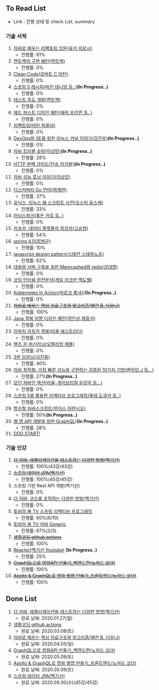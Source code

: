 ## To Read List
- Link : 진행 상태 및 check List, summary 

### 기술 서적
1. [자바로 배우는 리팩토링 입문(유키 히로시)](https://github.com/gaepury/TechBookToReadAndCheck/blob/master/check/%EC%9E%90%EB%B0%94%EB%A1%9C%20%EB%B0%B0%EC%9A%B0%EB%8A%94%20%EB%A6%AC%ED%8C%A9%ED%86%A0%EB%A7%81%20%EC%9E%85%EB%AC%B8.md)
    - 진행률: 61%
2. [켄트백의 구현 패턴(켄트백)](https://github.com/gaepury/TechBookToReadAndCheck/blob/master/check/%EC%BC%84%ED%8A%B8%EB%B0%B1%EC%9D%98%20%EA%B5%AC%ED%98%84%20%ED%8C%A8%ED%84%B4.md)
   - 진행률: 0%
3. [Clean Code(로버트 C 마틴)](https://github.com/gaepury/TechBookToReadAndCheck/blob/master/check/Clean%20Code.md)
   - 진행률: 0%
4. [스프링 5 레시피(마린 데니엄 등..)](https://github.com/gaepury/TechBookToReadAndCheck/blob/master/check/%EC%8A%A4%ED%94%84%EB%A7%81%205%20%EB%A0%88%EC%8B%9C%ED%94%BC.md)**(In Progress..)**
   - 진행률: 0%
5. [테스트 주도 개발(켄트백)](https://github.com/gaepury/TechBookToReadAndCheck/blob/master/check/%ED%85%8C%EC%8A%A4%ED%8A%B8%20%EC%A3%BC%EB%8F%84%20%EA%B0%9C%EB%B0%9C.md)
   - 진행률: 0%
6. [헤드 퍼스트 디자인 패턴(에릭 프리먼 등..)](https://github.com/gaepury/TechBookToReadAndCheck/blob/master/check/%ED%97%A4%EB%93%9C%20%ED%8D%BC%EC%8A%A4%ED%8A%B8%20%EB%94%94%EC%9E%90%EC%9D%B8%20%ED%8C%A8%ED%84%B4.md)
   - 진행률: 0%
7. [리팩토링(마틴 파울러)](https://github.com/gaepury/TechBookToReadAndCheck/blob/master/check/%EB%A6%AC%ED%8C%A9%ED%86%A0%EB%A7%81.md)
   - 진행률: 0%
8. [DevOps와 SE를 위한 리눅스 커널 이야기(강진우)](https://github.com/gaepury/TechBookToReadAndCheck/blob/master/check/DevOps%EC%99%80%20SE%EB%A5%BC%20%EC%9C%84%ED%95%9C%20%EB%A6%AC%EB%88%85%EC%8A%A4%20%EC%BB%A4%EB%84%90%20%EC%9D%B4%EC%95%BC%EA%B8%B0.md)**(In Progress..)**
   - 진행률: 0%
9. [자바 트러블 슈팅(이상민)](https://github.com/gaepury/TechBookToReadAndCheck/blob/master/check/%EC%9E%90%EB%B0%94%20%ED%8A%B8%EB%9F%AC%EB%B8%94%20%EC%8A%88%ED%8C%85.md)**(In Progress..)**
   - 진행률: 28%
10. [HTTP 완벽 가이드(안슈 아가왈)](https://github.com/gaepury/TechBookToReadAndCheck/blob/master/check/HTTP%20%EC%99%84%EB%B2%BD%20%EA%B0%80%EC%9D%B4%EB%93%9C.md)**(In Progress..)**
    - 진행률: 0%
11. [자바 성능 튜닝 이야기(이상민)](https://github.com/gaepury/TechBookToReadAndCheck/blob/master/check/%EC%9E%90%EB%B0%94%20%EC%84%B1%EB%8A%A5%20%ED%8A%9C%EB%8B%9D%20%EC%9D%B4%EC%95%BC%EA%B8%B0.md)
    - 진행률: 0%
12. [디스커버리 Go 언어(염재현)](https://github.com/gaepury/TechBookToReadAndCheck/blob/master/check/%EB%94%94%EC%8A%A4%EC%BB%A4%EB%B2%84%EB%A6%AC%20Go%20%EC%96%B8%EC%96%B4.md)
    - 진행률: 37%
13. [유닉스, 리눅스 쉘 스크립트 사전(오스미 유스케)](https://github.com/gaepury/TechBookToReadAndCheck/blob/master/check/%EC%9C%A0%EB%8B%89%EC%8A%A4%2C%20%EB%A6%AC%EB%88%85%EC%8A%A4%20%EC%89%98%20%EC%8A%A4%ED%81%AC%EB%A6%BD%ED%8A%B8%20%EC%82%AC%EC%A0%84.md)
    - 진행률: 33%
14. [러닝스파크(홀든 카로 등..)](https://github.com/gaepury/TechBookToReadAndCheck/blob/master/check/%EB%9F%AC%EB%8B%9D%EC%8A%A4%ED%8C%8C%ED%81%AC.md)
    - 진행률: 0%
15. [카프카, 데이터 플랫폼의 최강자(고승범)](https://github.com/gaepury/TechBookToReadAndCheck/blob/master/check/%EC%B9%B4%ED%94%84%EC%B9%B4%2C%20%EB%8D%B0%EC%9D%B4%ED%84%B0%20%ED%94%8C%EB%9E%AB%ED%8F%BC%EC%9D%98%20%EC%B5%9C%EA%B0%95%EC%9E%90.md)
    - 진행률: 54%
16. [spring 4.0(최범균)](https://github.com/gaepury/TechBookToReadAndCheck/blob/master/check/spring%204.0.md)
    - 진행률: 10%
17. [javascript design pattern(스테얀 스테파노프)](https://github.com/gaepury/TechBookToReadAndCheck/blob/master/check/javascript%20design%20pattern.md)
    - 진행률: 62%
18. [대용량 서버 구축을 위한 Memcashed와 redis(강대명)](https://github.com/gaepury/TechBookToReadAndCheck/blob/master/check/%EB%8C%80%EC%9A%A9%EB%9F%89%20%EC%84%9C%EB%B2%84%20%EA%B5%AC%EC%B6%95%EC%9D%84%20%EC%9C%84%ED%95%9C%20Memcashed%EC%99%80%20redis.md)
    - 진행률: 0%
19. [코딩 인터뷰 완전분석(게일 라크만 맥도웰)](https://github.com/gaepury/TechBookToReadAndCheck/blob/master/check/%EC%BD%94%EB%94%A9%20%EC%9D%B8%ED%84%B0%EB%B7%B0%20%EC%99%84%EC%A0%84%EB%B6%84%EC%84%9D.md)
    - 진행률: 0%
20. [Kubernetes In Action(마르코 룩샤)](https://github.com/gaepury/TechBookToReadAndCheck/blob/master/check/Kubernetes%20In%20Action.md))**(In Progress..)**
    - 진행률: 0%
21. ~~[자바로 배우는 핵심 자료구조와 알고리즘(앨런 B. 다우니)](https://github.com/gaepury/TechBookToReadAndCheck/blob/master/check/%EC%9E%90%EB%B0%94%EB%A1%9C%20%EB%B0%B0%EC%9A%B0%EB%8A%94%20%ED%95%B5%EC%8B%AC%20%EC%9E%90%EB%A3%8C%EA%B5%AC%EC%A1%B0%EC%99%80%20%EC%95%8C%EA%B3%A0%EB%A6%AC%EC%A6%98.md)~~
    - 진행률: 100%
22. [Java 객체 지향 디자인 패턴(정인상,채흥석)](https://github.com/gaepury/TechBookToReadAndCheck/blob/master/check/Java%20%EA%B0%9D%EC%B2%B4%20%EC%A7%80%ED%96%A5%20%EB%94%94%EC%9E%90%EC%9D%B8%20%ED%8C%A8%ED%84%B4.md)
    - 진행률: 0%
23. [아파치 카프카 쿡북(라울 에스트라다)](https://github.com/gaepury/TechBookToReadAndCheck/blob/master/check/%EC%95%84%ED%8C%8C%EC%B9%98%20%EC%B9%B4%ED%94%84%EC%B9%B4%20%EC%BF%A1%EB%B6%81.md)
    - 진행률: 0%
24. [핸즈 온 머신러닝(오렐리앙 제롱)](https://github.com/gaepury/TechBookToReadAndCheck/blob/master/check/%ED%95%B8%EC%A6%88%20%EC%98%A8%20%EB%A8%B8%EC%8B%A0%EB%9F%AC%EB%8B%9D.md)
    - 진행률: 0%
25. [3분 딥러닝(김진중)](https://github.com/gaepury/TechBookToReadAndCheck/blob/master/check/3%EB%B6%84%20%EB%94%A5%EB%9F%AC%EB%8B%9D.md)
    - 진행률: 40%
26. [자바 최적화: 가장 빠른 성능을 구현하는 검증된 10가지 기법(벤저민 J 등...)](https://github.com/gaepury/TechBookToReadAndCheckAndSummary/blob/master/check/%EC%9E%90%EB%B0%94%20%EC%B5%9C%EC%A0%81%ED%99%94.md)
    - 진행률: 27%**(In Progress..)**
27. [모던 자바인 액션(라울-게이브리얼 우르마 등...)](https://github.com/gaepury/TechBookToReadAndCheck/blob/master/check/%EC%9E%90%EB%B0%94%20%EC%B5%9C%EC%A0%81%ED%99%94.md)
    - 진행률: 0%
28. [스프링 5를 활용한 리액티브 프로그래밍(올레 도쿠카 등..)](https://github.com/gaepury/TechBookToReadAndCheckAndSummary/blob/master/check/%EC%8A%A4%ED%94%84%EB%A7%81%205%EB%A5%BC%20%ED%99%9C%EC%9A%A9%ED%95%9C%20%EB%A6%AC%EC%95%A1%ED%8B%B0%EB%B8%8C%20%ED%94%84%EB%A1%9C%EA%B7%B8%EB%9E%98%EB%B0%8D.md)
    - 진행률: 0%
29. [함수형 자바스크립트(루이스 아텐시오)](https://github.com/gaepury/TechBookToReadAndCheckAndSummary/blob/master/check/%ED%95%A8%EC%88%98%ED%98%95%20%EC%9E%90%EB%B0%94%EC%8A%A4%ED%81%AC%EB%A6%BD%ED%8A%B8.md)
    - 진행률: 50%**(In Progress..)**
30. [웹 앱 API 개발을 위한 GraphQL](https://github.com/gaepury/DevTechToReadAndCheckAndSummary/blob/master/check/%EC%9B%B9%20%EC%95%B1%20API%20%EA%B0%9C%EB%B0%9C%EC%9D%84%20%EC%9C%84%ED%95%9C%20GraphQL.md))**(In Progress..)**
    - 진행률: 28%
31. [DDD START!]()
    


### 기술 인강
1. ~~[더 자바, 애플리케이션을 테스트하는 다양한 방법(백기선)](https://github.com/gaepury/TechBookToReadAndCheckAndSummary/blob/master/check/%EB%8D%94%20%EC%9E%90%EB%B0%94,%20%EC%95%A0%ED%94%8C%EB%A6%AC%EC%BC%80%EC%9D%B4%EC%85%98%EC%9D%84%20%ED%85%8C%EC%8A%A4%ED%8A%B8%ED%95%98%EB%8A%94%20%EB%8B%A4%EC%96%91%ED%95%9C%20%EB%B0%A9%EB%B2%95.md)~~
   - 진행률: 100%(43강/43강)
2. ~~[스프링 데이터 JPA(백기선)](https://github.com/gaepury/DevTechToReadAndCheckAndSummary/blob/master/check/%EC%8A%A4%ED%94%84%EB%A7%81%20%EB%8D%B0%EC%9D%B4%ED%84%B0%20JPA.md)~~
   - 진행률: 100%(45강/45강)
3. 스프링 기반 Rest API 개발(백기선)
   - 진행률: 0%
4. [더 자바, 코드를 조작하는 다양한 방법(백기선)](https://github.com/gaepury/TechBookToReadAndCheckAndSummary/blob/master/check/%EB%8D%94%20%EC%9E%90%EB%B0%94%2C%20%EC%BD%94%EB%93%9C%EB%A5%BC%20%EC%A1%B0%EC%9E%91%ED%95%98%EB%8A%94%20%EB%8B%A4%EC%96%91%ED%95%9C%20%EB%B0%A9%EB%B2%95.md)
   - 진행률: 0%
5. [토비의 봄 TV 스프링 리액티브 프로그래밍](https://github.com/gaepury/TechBookToReadAndCheckAndSummary/blob/master/check/%ED%86%A0%EB%B9%84%EC%9D%98%20%EB%B4%84%20TV%20%EC%8A%A4%ED%94%84%EB%A7%81%20%EB%A6%AC%EC%95%A1%ED%8B%B0%EB%B8%8C%20%ED%94%84%EB%A1%9C%EA%B7%B8%EB%9E%98%EB%B0%8D.md)
   - 진행률: 60%(6/10)
6. [토비의 봄 TV 자바 Generic](https://github.com/gaepury/TechBookToReadAndCheckAndSummary/blob/master/check/%ED%86%A0%EB%B9%84%EC%9D%98%20%EB%B4%84%20TV%20%EC%9E%90%EB%B0%94%20Generic.md)
   - 진행률: 67%(2/3)
7. ~~[생활코딩 github actions](https://github.com/gaepury/TechBookToReadAndCheckAndSummary/blob/master/check/%EC%83%9D%ED%99%9C%EC%BD%94%EB%94%A9%20github%20actions.md)~~
   - 진행률: 100%   
8. [Reactor(백기선 Youtube)](https://github.com/gaepury/DevTechToReadAndCheckAndSummary/blob/master/check/%EB%A6%AC%EC%95%A1%ED%84%B0(%EB%B0%B1%EA%B8%B0%EC%84%A0).md) **(In Progress..)**
   - 진행률: 25%
9. ~~[GraphQL으로 영화API 만들기_백엔드편(노마드 코더)](https://github.com/gaepury/DevTechToReadAndCheckAndSummary/blob/master/check/GraphQL%EC%9C%BC%EB%A1%9C%20%EC%98%81%ED%99%94API%20%EB%A7%8C%EB%93%A4%EA%B8%B0_%EB%B0%B1%EC%97%94%EB%93%9C%ED%8E%B8.md)~~
   - 진행률: 100%
10. ~~[Apollo & GraphQL로 영화 웹앱 만들기_프론트엔드(노마드 코더)](https://github.com/gaepury/DevTechToReadAndCheckAndSummary/blob/master/check/Apollo%20%26%20GraphQL%EB%A1%9C%20%EC%98%81%ED%99%94%20%EC%9B%B9%EC%95%B1%20%EB%A7%8C%EB%93%A4%EA%B8%B0_%ED%94%84%EB%A1%A0%ED%8A%B8%EC%97%94%EB%93%9C.md)~~
    - 진행률: 100%
   
## Done List
1. [더 자바, 애플리케이션을 테스트하는 다양한 방법(백기선)](https://github.com/gaepury/TechBookToReadAndCheckAndSummary/blob/master/check/%EB%8D%94%20%EC%9E%90%EB%B0%94,%20%EC%95%A0%ED%94%8C%EB%A6%AC%EC%BC%80%EC%9D%B4%EC%85%98%EC%9D%84%20%ED%85%8C%EC%8A%A4%ED%8A%B8%ED%95%98%EB%8A%94%20%EB%8B%A4%EC%96%91%ED%95%9C%20%EB%B0%A9%EB%B2%95.md)
   - 완료 날짜: 2020.01.27(월)
2. [생활코딩 github actions](https://github.com/gaepury/TechBookToReadAndCheckAndSummary/blob/master/check/%EC%83%9D%ED%99%9C%EC%BD%94%EB%94%A9%20github%20actions.md)
   - 완료 날짜: 2020.03.08(토)
3. [자바로 배우는 핵심 자료구조와 알고리즘(앨런 B. 다우니)](https://github.com/gaepury/TechBookToReadAndCheck/blob/master/check/%EC%9E%90%EB%B0%94%EB%A1%9C%20%EB%B0%B0%EC%9A%B0%EB%8A%94%20%ED%95%B5%EC%8B%AC%20%EC%9E%90%EB%A3%8C%EA%B5%AC%EC%A1%B0%EC%99%80%20%EC%95%8C%EA%B3%A0%EB%A6%AC%EC%A6%98.md)
   - 완료 날짜: 2020.04.05(일)
4. [GraphQL으로 영화API 만들기_백엔드편(노마드 코더)](https://github.com/gaepury/DevTechToReadAndCheckAndSummary/blob/master/check/GraphQL%EC%9C%BC%EB%A1%9C%20%EC%98%81%ED%99%94API%20%EB%A7%8C%EB%93%A4%EA%B8%B0_%EB%B0%B1%EC%97%94%EB%93%9C%ED%8E%B8.md)
   - 완료 날짜: 2020.05.09(토)
5. [Apollo & GraphQL로 영화 웹앱 만들기_프론트엔드(노마드 코더)](https://github.com/gaepury/DevTechToReadAndCheckAndSummary/blob/master/check/Apollo%20%26%20GraphQL%EB%A1%9C%20%EC%98%81%ED%99%94%20%EC%9B%B9%EC%95%B1%20%EB%A7%8C%EB%93%A4%EA%B8%B0_%ED%94%84%EB%A1%A0%ED%8A%B8%EC%97%94%EB%93%9C.md)
   - 완료 날짜: 2020.05.09(토)
6. [스프링 데이터 JPA(백기선)](https://github.com/gaepury/DevTechToReadAndCheckAndSummary/blob/master/check/%EC%8A%A4%ED%94%84%EB%A7%81%20%EB%8D%B0%EC%9D%B4%ED%84%B0%20JPA.md)
   - 완료 날짜: 2020.09.30(수)(45강/45강)
